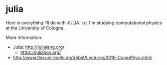 # julia

Here is everything I'll do with JULIA. I.e. I'm studying computational physics at the University of Cologne.

More Information:
* Julia: http://julialang.org/
   * https://juliabox.org/
* http://www.thp.uni-koeln.de/trebst/Lectures/2016-CompPhys.shtml

